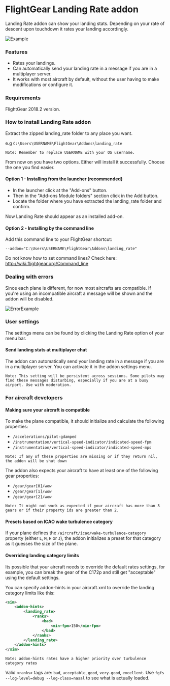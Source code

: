 # FlightGear Landing Rate addon

Landing Rate addon can show your landing stats. Depending on your rate of descent upon touchdown it rates your landing accordingly.

![Example](https://i.imgur.com/PwOQYFI.jpg)

### Features

- Rates your landings.
- Can automatically send your landing rate in a message if you are in a multiplayer server.
- It works with most aircraft by default, without the user having to make modifications or configure it.

### Requirements

FlightGear 2018.2 version.

### How to install Landing Rate addon

Extract the zipped landing_rate folder to any place you want.

e.g `C:\Users\USERNAME\FlightGear\Addons\landing_rate`

`Note: Remember to replace USERNAME with your OS username.`

From now on you have two options. Either will install it successfully. Choose the one you find easier.

#### Option 1 - Installing from the launcher (recommended)

- In the launcher click at the "Add-ons" button.
- Then in the "Add-ons Module folders" section click in the Add button.
- Locate the folder where you have extracted the landing_rate folder and confirm.

Now Landing Rate should appear as an installed add-on.

#### Option 2 - Installing by the command line

Add this command line to your FlightGear shortcut:

`--addon="C:\Users\USERNAME\FlightGear\Addons\landing_rate"`

Do not know how to set command lines? Check here: http://wiki.flightgear.org/Command_line

### Dealing with errors

Since each plane is different, for now most aircrafts are compatible. If you're using an incompatible aircraft a message will be shown and the addon will be disabled.

![ErrorExample](https://i.imgur.com/20NlJdQ.jpg)

### User settings

The settings menu can be found by clicking the Landing Rate option of your menu bar.

#### Send landing stats at multiplayer chat

The addon can automatically send your landing rate in a message if you are in a multiplayer server. You can activate it in the addon settings menu.

`Note: This setting will be persistent across sessions. Some pilots may find these messages disturbing, especially if you are at a busy airport. Use with moderation.`

### For aircraft developers

#### Making sure your aircraft is compatible

To make the plane compatible, it should initialize and calculate the following properties:

- `/accelerations/pilot-gdamped`
- `/instrumentation/vertical-speed-indicator/indicated-speed-fpm`
- `/instrumentation/vertical-speed-indicator/indicated-speed-mps`

`Note: If any of these properties are missing or if they return nil, the addon will be shut down`

The addon also expects your aircraft to have at least one of the following gear properties:

- `/gear/gear[0]/wow`
- `/gear/gear[1]/wow`
- `/gear/gear[2]/wow`

`Note: It might not work as expected if your aircraft has more than 3 gears or if their property ids are greater than 2.`

#### Presets based on ICAO wake turbulence category

If your plane defines the `/aircraft/icao/wake-turbulence-category` property (either `L`, `M`, `H` or `J`), the addon initializes a preset for that category as it guesses the size of the plane.

#### Overriding landing category limits

Its possible that your aircraft needs to override the default rates settings, for example, you can break the gear of the C172p and still get "acceptable" using the default settings.

You can specify addon-hints in your aircraft.xml to override the landing category limits like this:

```xml
<sim>
    <addon-hints>
        <landing_rate>
            <ranks>
                <bad>
                    <min-fpm>150</min-fpm>
                </bad>
            </ranks>
        </landing_rate>
    </addon-hints>
</sim>
```

`Note: addon-hints rates have a higher priority over turbulence category rates`

Valid `<ranks>` tags are: `bad`, `acceptable`, `good`, `very-good`, `excellent`. Use `fgfs --log-level=debug --log-class=nasal` to see what is actually loaded.
